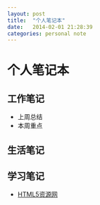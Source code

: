 ```yaml
---
layout: post
title:  "个人笔记本"
date:   2014-02-01 21:28:39
categories: personal note
---
```


# 个人笔记本

## 工作笔记
* 上周总结
* 本周重点

## 生活笔记

## 学习笔记
  * [HTML5资源网](http://www.html5tricks.com)
